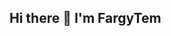 ## Hi there 👋 I'm FargyTem

<!--
**FargyTem/FargyTem** is a ✨ _special_ ✨ repository because its `README.md` (this file) appears on your GitHub profile.

Here are some ideas to get you started:

- 🔭 I’m currently working on my new progect 
- 🌱 I’m currently learning C, C#, c++
- 👯 I’m looking to collaborate on ...
- 🤔 I’m looking for help with my learning
- 💬 Ask me about ...
- 📫 How to reach me: ...
- 😄 Pronouns: ...
- ⚡ Fun fact: I don't write code
-->
